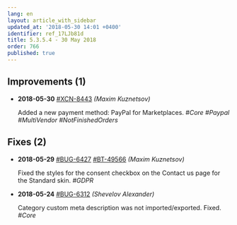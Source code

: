```yaml
---
lang: en
layout: article_with_sidebar
updated_at: '2018-05-30 14:01 +0400'
identifier: ref_17LJb81d
title: 5.3.5.4 - 30 May 2018
order: 766
published: true
---
```

## Improvements (1)
* **2018-05-30** [#XCN-8443](https://xcn.myjetbrains.com/youtrack/issue/XCN-8443) _(Maxim Kuznetsov)_

  Added a new payment method: PayPal for Marketplaces. _#Core #Paypal #MultiVendor #NotFinishedOrders_


## Fixes (2)
* **2018-05-29** [#BUG-6427](https://xcn.myjetbrains.com/youtrack/issue/BUG-6427) [#BT-49566](https://bt.x-cart.com/view.php?id=49566) _(Maxim Kuznetsov)_

  Fixed the styles for the consent checkbox on the Contact us page for the Standard skin. _#GDPR_

* **2018-05-24** [#BUG-6312](https://xcn.myjetbrains.com/youtrack/issue/BUG-6312) _(Shevelov Alexander)_

  Category custom meta description was not imported/exported. Fixed. _#Core_
